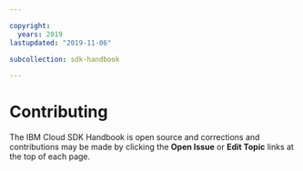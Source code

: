 ```yaml
---

copyright:
  years: 2019
lastupdated: "2019-11-06"

subcollection: sdk-handbook

---
```


# Contributing

The IBM Cloud SDK Handbook is open source and corrections and contributions may be made by clicking
the **Open Issue** or **Edit Topic** links at the top of each page.

